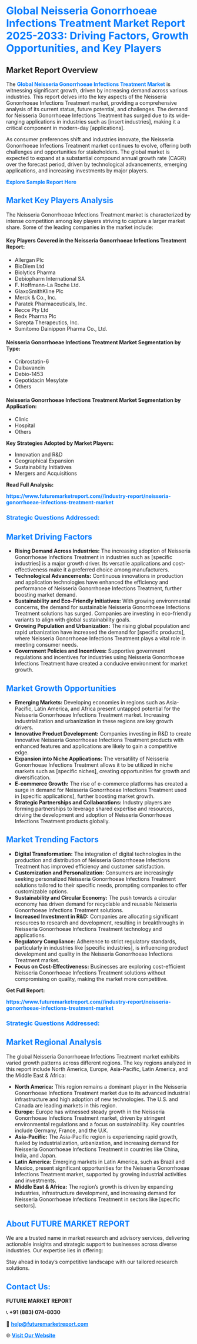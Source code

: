 <h1 style="color: #007BFF;">Global Neisseria Gonorrhoeae Infections Treatment Market Report 2025-2033: Driving Factors, Growth Opportunities, and Key Players</h1>

<section id="overview">
<h2>Market Report Overview</h2>
<p>The <a href="https://www.futuremarketreport.com//industry-report/neisseria-gonorrhoeae-infections-treatment-market" style="color: #007BFF; text-decoration: none;"><strong>Global Neisseria Gonorrhoeae Infections Treatment Market</strong></a> is witnessing significant growth, driven by increasing demand across various industries. This report delves into the key aspects of the Neisseria Gonorrhoeae Infections Treatment market, providing a comprehensive analysis of its current status, future potential, and challenges. The demand for Neisseria Gonorrhoeae Infections Treatment has surged due to its wide-ranging applications in industries such as [insert industries], making it a critical component in modern-day [applications].</p>
<p>As consumer preferences shift and industries innovate, the Neisseria Gonorrhoeae Infections Treatment market continues to evolve, offering both challenges and opportunities for stakeholders. The global market is expected to expand at a substantial compound annual growth rate (CAGR) over the forecast period, driven by technological advancements, emerging applications, and increasing investments by major players.</p>
</section>

<section id="overview">
<p><a href="https://www.futuremarketreport.com//request-sample/reportId=52855" style="color: #007BFF; text-decoration: none;"><strong>Explore Sample Report Here</strong></a></p>
</section>

<section id="key-players">
<h2 style="color: #007BFF;">Market Key Players Analysis</h2>
<p>The Neisseria Gonorrhoeae Infections Treatment market is characterized by intense competition among key players striving to capture a larger market share. Some of the leading companies in the market include:</p>
<h4>Key Players Covered in the Neisseria Gonorrhoeae Infections Treatment Report:</h4>
<ul><li>Allergan Plc</li><li>BioDiem Ltd</li><li>Biolytics Pharma</li><li>Debiopharm International SA</li><li>F. Hoffmann-La Roche Ltd.</li><li>GlaxoSmithKline Plc</li><li>Merck &amp; Co., Inc.</li><li>Paratek Pharmaceuticals, Inc.</li><li>Recce Pty Ltd</li><li>Redx Pharma Plc</li><li>Sarepta Therapeutics, Inc.</li><li>Sumitomo Dainippon Pharma Co., Ltd.</li></ul>
<h4>Neisseria Gonorrhoeae Infections Treatment Market Segmentation by Type:</h4>
<ul><li>Cribrostatin-6</li><li>Dalbavancin</li><li>Debio-1453</li><li>Gepotidacin Mesylate</li><li>Others</li></ul>

<h4>Neisseria Gonorrhoeae Infections Treatment Market Segmentation by Application:</h4>
<ul><li>Clinic</li><li>Hospital</li><li>Others</li></ul>
<p><strong>Key Strategies Adopted by Market Players:</strong></p>
<ul>
<li>Innovation and R&D</li>
<li>Geographical Expansion</li>
<li>Sustainability Initiatives</li>
<li>Mergers and Acquisitions</li>
</ul>
</section>

<section>
<p><strong>Read Full Analysis: </strong></p><a href="https://www.futuremarketreport.com//industry-report/neisseria-gonorrhoeae-infections-treatment-market" style="color: #007BFF; text-decoration: none;"><strong>https://www.futuremarketreport.com//industry-report/neisseria-gonorrhoeae-infections-treatment-market</strong></a>
<h3 style="color: #007BFF;">Strategic Questions Addressed:</h3>
</section>

<section id="driving-factors">
<h2 style="color: #007BFF;">Market Driving Factors</h2>
<ul>
<li><strong>Rising Demand Across Industries:</strong> The increasing adoption of Neisseria Gonorrhoeae Infections Treatment in industries such as [specific industries] is a major growth driver. Its versatile applications and cost-effectiveness make it a preferred choice among manufacturers.</li>
<li><strong>Technological Advancements:</strong> Continuous innovations in production and application technologies have enhanced the efficiency and performance of Neisseria Gonorrhoeae Infections Treatment, further boosting market demand.</li>
<li><strong>Sustainability and Eco-Friendly Initiatives:</strong> With growing environmental concerns, the demand for sustainable Neisseria Gonorrhoeae Infections Treatment solutions has surged. Companies are investing in eco-friendly variants to align with global sustainability goals.</li>
<li><strong>Growing Population and Urbanization:</strong> The rising global population and rapid urbanization have increased the demand for [specific products], where Neisseria Gonorrhoeae Infections Treatment plays a vital role in meeting consumer needs.</li>
<li><strong>Government Policies and Incentives:</strong> Supportive government regulations and incentives for industries using Neisseria Gonorrhoeae Infections Treatment have created a conducive environment for market growth.</li>
</ul>
</section>

<section id="growth-opportunities">
<h2 style="color: #007BFF;">Market Growth Opportunities</h2>
<ul>
<li><strong>Emerging Markets:</strong> Developing economies in regions such as Asia-Pacific, Latin America, and Africa present untapped potential for the Neisseria Gonorrhoeae Infections Treatment market. Increasing industrialization and urbanization in these regions are key growth drivers.</li>
<li><strong>Innovative Product Development:</strong> Companies investing in R&D to create innovative Neisseria Gonorrhoeae Infections Treatment products with enhanced features and applications are likely to gain a competitive edge.</li>
<li><strong>Expansion into Niche Applications:</strong> The versatility of Neisseria Gonorrhoeae Infections Treatment allows it to be utilized in niche markets such as [specific niches], creating opportunities for growth and diversification.</li>
<li><strong>E-commerce Growth:</strong> The rise of e-commerce platforms has created a surge in demand for Neisseria Gonorrhoeae Infections Treatment used in [specific applications], further boosting market growth.</li>
<li><strong>Strategic Partnerships and Collaborations:</strong> Industry players are forming partnerships to leverage shared expertise and resources, driving the development and adoption of Neisseria Gonorrhoeae Infections Treatment products globally.</li>
</ul>
</section>

<section id="trending-factors">
<h2 style="color: #007BFF;">Market Trending Factors</h2>
<ul>
<li><strong>Digital Transformation:</strong> The integration of digital technologies in the production and distribution of Neisseria Gonorrhoeae Infections Treatment has improved efficiency and customer satisfaction.</li>
<li><strong>Customization and Personalization:</strong> Consumers are increasingly seeking personalized Neisseria Gonorrhoeae Infections Treatment solutions tailored to their specific needs, prompting companies to offer customizable options.</li>
<li><strong>Sustainability and Circular Economy:</strong> The push towards a circular economy has driven demand for recyclable and reusable Neisseria Gonorrhoeae Infections Treatment solutions.</li>
<li><strong>Increased Investment in R&D:</strong> Companies are allocating significant resources to research and development, resulting in breakthroughs in Neisseria Gonorrhoeae Infections Treatment technology and applications.</li>
<li><strong>Regulatory Compliance:</strong> Adherence to strict regulatory standards, particularly in industries like [specific industries], is influencing product development and quality in the Neisseria Gonorrhoeae Infections Treatment market.</li>
<li><strong>Focus on Cost-Effectiveness:</strong> Businesses are exploring cost-efficient Neisseria Gonorrhoeae Infections Treatment solutions without compromising on quality, making the market more competitive.</li>
</ul>
</section>

<section>
<p><strong>Get Full Report: </strong></p><a href="https://www.futuremarketreport.com//industry-report/neisseria-gonorrhoeae-infections-treatment-market" style="color: #007BFF; text-decoration: none;"><strong>https://www.futuremarketreport.com//industry-report/neisseria-gonorrhoeae-infections-treatment-market</strong></a>
<h3 style="color: #007BFF;">Strategic Questions Addressed:</h3>
</section>


<section id="regional-analysis">
<h2 style="color: #007BFF;">Market Regional Analysis</h2>
<p>The global Neisseria Gonorrhoeae Infections Treatment market exhibits varied growth patterns across different regions. The key regions analyzed in this report include North America, Europe, Asia-Pacific, Latin America, and the Middle East & Africa:</p>
<ul>
<li><strong>North America:</strong> This region remains a dominant player in the Neisseria Gonorrhoeae Infections Treatment market due to its advanced industrial infrastructure and high adoption of new technologies. The U.S. and Canada are leading markets in this region.</li>
<li><strong>Europe:</strong> Europe has witnessed steady growth in the Neisseria Gonorrhoeae Infections Treatment market, driven by stringent environmental regulations and a focus on sustainability. Key countries include Germany, France, and the U.K.</li>
<li><strong>Asia-Pacific:</strong> The Asia-Pacific region is experiencing rapid growth, fueled by industrialization, urbanization, and increasing demand for Neisseria Gonorrhoeae Infections Treatment in countries like China, India, and Japan.</li>
<li><strong>Latin America:</strong> Emerging markets in Latin America, such as Brazil and Mexico, present significant opportunities for the Neisseria Gonorrhoeae Infections Treatment market, supported by growing industrial activities and investments.</li>
<li><strong>Middle East & Africa:</strong> The region’s growth is driven by expanding industries, infrastructure development, and increasing demand for Neisseria Gonorrhoeae Infections Treatment in sectors like [specific sectors].</li>
</ul>
</section>

<footer>
<h2 style="color: #007BFF;">About FUTURE MARKET REPORT</h2>
<p>We are a trusted name in market research and advisory services, delivering actionable insights and strategic support to businesses across diverse industries. Our expertise lies in offering:</p>

<p>Stay ahead in today’s competitive landscape with our tailored research solutions.</p>

<h2 style="color: #007BFF;">Contact Us:</h2>
<p><strong>FUTURE MARKET REPORT</strong></p>
<p>📞 <strong>+91 (883) 074-8030</strong></p>
<p>📧 <strong><a href="mailto:help@futuremarketreport.com" style="color: #007BFF;">help@futuremarketreport.com</a></strong></p>
<p>🌐 <strong><a href="https://www.futuremarketreport.com/" style="color: #007BFF;">Visit Our Website</a></strong></p>
</footer>